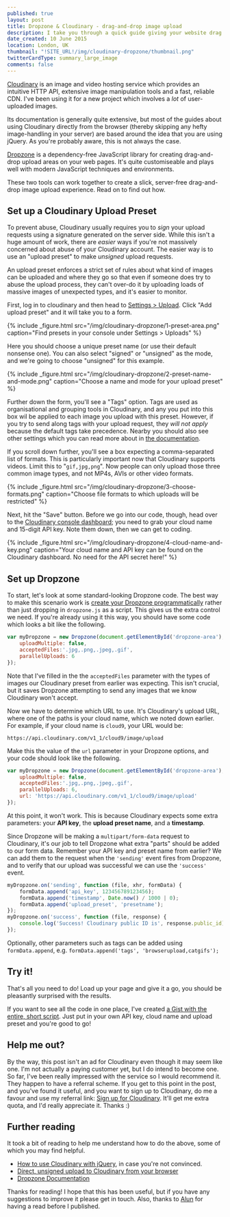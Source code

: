 ```yaml
---
published: true
layout: post
title: Dropzone & Cloudinary - drag-and-drop image upload
description: I take you through a quick guide giving your website drag & drop image upload without a server using Dropzone and Cloudinary
date_created: 10 June 2015
location: London, UK
thumbnail: "!SITE_URL!/img/cloudinary-dropzone/thumbnail.png"
twitterCardType: summary_large_image
comments: false
---
```


[Cloudinary](http://cloudinary.com "If you want to help me out, scroll to the bottom to find a referral link for Cloudinary, or click this one if you don't") is an image and video hosting service which provides an intuitive HTTP API, extensive image manipulation tools and a fast, reliable CDN. I've been using it for a new project which involves a _lot_ of user-uploaded images.

Its documentation is generally quite extensive, but most of the guides about using Cloudinary directly from the browser (thereby skipping any hefty image-handling in your server) are based around the idea that you are using jQuery. As you're probably aware, this is not always the case.

[Dropzone](http://dropzonejs.com) is a dependency-free JavaScript library for creating drag-and-drop upload areas on your web pages. It's quite customiseable and plays well with modern JavaScript techniques and environments.

These two tools can work together to create a slick, server-free drag-and-drop image upload experience. Read on to find out how.

## Set up a Cloudinary Upload Preset

To prevent abuse, Cloudinary usually requires you to _sign_ your upload requests using a signature generated on the server side. While this isn't a huge amount of work, there are _easier_ ways if you're not massively concerned about abuse of your Cloudinary account. The easier way is to use an "upload preset" to make _unsigned_ upload requests.

An upload preset enforces a strict set of rules about what kind of images can be uploaded and where they go so that even if someone does try to abuse the upload process, they can't over-do it by uploading loads of massive images of unexpected types, and it's easier to monitor.

First, log in to cloudinary and then head to [Settings > Upload](https://cloudinary.com/console/settings/upload). Click "Add upload preset" and it will take you to a form.

{% include _figure.html src="/img/cloudinary-dropzone/1-preset-area.png" caption="Find presets in your console under Settings > Uploads" %}

Here you should choose a unique preset name (or use their default nonsense one). You can also select "signed" or "unsigned" as the mode, and we're going to choose "unsigned" for this example.

{% include _figure.html src="/img/cloudinary-dropzone/2-preset-name-and-mode.png" caption="Choose a name and mode for your upload preset" %}

Further down the form, you'll see a "Tags" option. Tags are used as organisational and grouping tools in Cloudinary, and any you put into this box wil be applied to each image you upload with this preset. However, if you try to send along tags with your upload request, they *will not apply* because the default tags take precedence. Nearby you should also see other settings which you can read more about in [the documentation](http://cloudinary.com/documentation/upload_images).

If you scroll down further, you'll see a box expecting a comma-separated list of formats. This is particularly important now that Cloudinary supports videos. Limit this to "`gif,jpg,png`". Now people can only upload those three common image types, and not MP4s, AVIs or other video formats.

{% include _figure.html src="/img/cloudinary-dropzone/3-choose-formats.png" caption="Choose file formats to which uploads will be restricted" %}

Next, hit the "Save" button. Before we go into our code, though, head over to the [Cloudinary console dashboard](https://cloudinary.com/console); you need to grab your cloud name and 15-digit API key. Note them down, then we can get to coding.

{% include _figure.html src="/img/cloudinary-dropzone/4-cloud-name-and-key.png" caption="Your cloud name and API key can be found on the Cloudinary dashboard. No need for the API secret here!" %}

## Set up Dropzone

To start, let's look at some standard-looking Dropzone code. The best way to make this scenario work is [create your Dropzone programmatically](http://www.dropzonejs.com/#create-dropzones-programmatically) rather than just dropping in `dropzone.js` as a script. This gives us the extra control we need. If you're already using it this way, you should have some code which looks a bit like the following.

```javascript
var myDropzone = new Dropzone(document.getElementById('dropzone-area'), {
	uploadMultiple: false,
	acceptedFiles:'.jpg,.png,.jpeg,.gif',
	parallelUploads: 6
});
```

Note that I've filled in the the `acceptedFiles` parameter with the types of images our Cloudinary preset from earlier was expecting. This isn't crucial, but it saves Dropzone attempting to send any images that we know Cloudinary won't accept.

Now we have to determine which URL to use. It's Cloudinary's upload URL, where one of the paths is your cloud name, which we noted down earlier. For example, if your cloud name is `cloud9`, your URL would be:

```https://api.cloudinary.com/v1_1/cloud9/image/upload```

Make this the value of the `url` parameter in your Dropzone options, and your code should look like the following.

```javascript
var myDropzone = new Dropzone(document.getElementById('dropzone-area'), {
	uploadMultiple: false,
	acceptedFiles:'.jpg,.png,.jpeg,.gif',
	parallelUploads: 6,
	url: 'https://api.cloudinary.com/v1_1/cloud9/image/upload'
});
```

At this point, it won't work. This is because Cloudinary expects some extra parameters: your **API key**, the **upload preset name**, and a **timestamp**.

Since Dropzone will be making a `multipart/form-data` request to Cloudinary, it's our job to tell Dropzone what extra "parts" should be added to our form data. Remember your API key and preset name from earlier? We can add them to the request when the `'sending'` event fires from Dropzone, and to verify that our upload was successful we can use the `'success'` event.

```javascript
myDropzone.on('sending', function (file, xhr, formData) {
	formData.append('api_key', 123456789123456);
	formData.append('timestamp', Date.now() / 1000 | 0);
	formData.append('upload_preset', 'presetname');
});
myDropzone.on('success', function (file, response) {
	console.log('Success! Cloudinary public ID is', response.public_id);
});
```

Optionally, other parameters such as tags can be added using `formData.append`, e.g. `formData.append('tags', 'browserupload,catgifs');`

## Try it!

That's all you need to do! Load up your page and give it a go, you should be pleasantly surprised with the results.

If you want to see all the code in one place, I've created [a Gist with the entire, short script](https://gist.github.com/basicallydan/11c8c02bdaa1ced2e842). Just put in your own API key, cloud name and upload preset and you're good to go!

## Help me out?

By the way, this post isn't an ad for Cloudinary even though it may seem like one. I'm not actually a paying customer yet, but I do intend to become one. So far, I've been really impressed with the service so I would recommend it. They happen to have a referral scheme. If you get to this point in the post, and you've found it useful, and you want to sign up to Cloudinary, do me a favour and use my referral link: [Sign up for Cloudinary](http://cloudinary.com/invites/lpov9zyyucivvxsnalc5/tmjpvca5lj02i0a2kjo2). It'll get me extra quota, and I'd really appreciate it. Thanks :)

## Further reading

It took a bit of reading to help me understand how to do the above, some of which you may find helpful.

* [How to use Cloudinary with jQuery](http://cloudinary.com/documentation/jquery_integration#getting_started_guide), in case you're not convinced.
* [Direct, unsigned upload to Cloudinary from your browser](http://cloudinary.com/blog/direct_upload_made_easy_from_browser_or_mobile_app_to_the_cloud)
* [Dropzone Documentation](http://www.dropzonejs.com/)

Thanks for reading! I hope that this has been useful, but if you have any suggestions to improve it please get in touch. Also, thanks to [Alun](https://twitter.com/4lun) for having a read before I published.